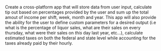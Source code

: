Create a cross-platform app that will store data from user input, calculate tip out based on percentages provided by the user and sum up the total amout of income per shift, week, month and year. This app will also provide the ability for the user to define custom parameters for a desired output (i.e what is the percentage of liquor sales, what are their sales on every thursday, what were their sales on _this_ day last year, etc...), calculate estimated taxes on both the federal and state level while accounting for the taxes already paid by their hourly.
